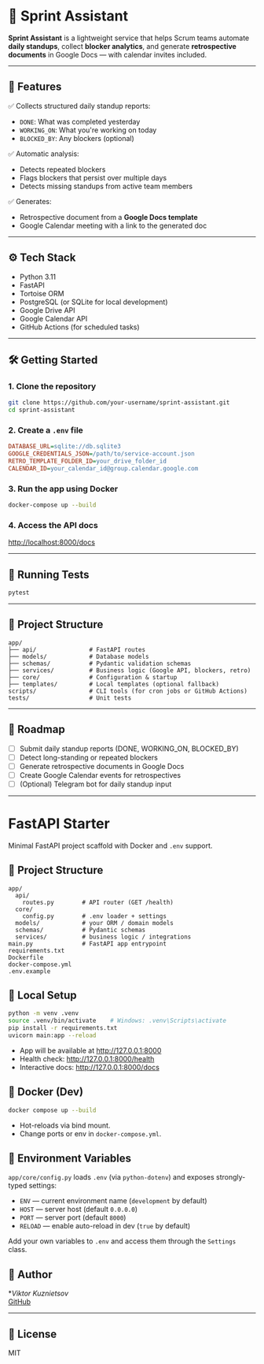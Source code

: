 # 🧠 Sprint Assistant

**Sprint Assistant** is a lightweight service that helps Scrum teams automate **daily standups**, collect **blocker analytics**, and generate **retrospective documents** in Google Docs — with calendar invites included.

---

## 🚀 Features

✅ Collects structured daily standup reports:

- `DONE`: What was completed yesterday  
- `WORKING_ON`: What you're working on today  
- `BLOCKED_BY`: Any blockers (optional)  

✅ Automatic analysis:

- Detects repeated blockers  
- Flags blockers that persist over multiple days  
- Detects missing standups from active team members  

✅ Generates:

- Retrospective document from a **Google Docs template**  
- Google Calendar meeting with a link to the generated doc  

---

## ⚙️ Tech Stack

- Python 3.11  
- FastAPI  
- Tortoise ORM  
- PostgreSQL (or SQLite for local development)  
- Google Drive API  
- Google Calendar API  
- GitHub Actions (for scheduled tasks)

---

## 🛠️ Getting Started

### 1. Clone the repository

```bash
git clone https://github.com/your-username/sprint-assistant.git
cd sprint-assistant
```

### 2. Create a `.env` file

```ini
DATABASE_URL=sqlite://db.sqlite3
GOOGLE_CREDENTIALS_JSON=/path/to/service-account.json
RETRO_TEMPLATE_FOLDER_ID=your_drive_folder_id
CALENDAR_ID=your_calendar_id@group.calendar.google.com
```

### 3. Run the app using Docker

```bash
docker-compose up --build
```

### 4. Access the API docs

[http://localhost:8000/docs](http://localhost:8000/docs)

---

## 🧪 Running Tests

```bash
pytest
```

---

## 📁 Project Structure

```
app/
├── api/               # FastAPI routes
├── models/            # Database models
├── schemas/           # Pydantic validation schemas
├── services/          # Business logic (Google API, blockers, retro)
├── core/              # Configuration & startup
├── templates/         # Local templates (optional fallback)
scripts/               # CLI tools (for cron jobs or GitHub Actions)
tests/                 # Unit tests
```

---

## 📅 Roadmap

- [ ] Submit daily standup reports (DONE, WORKING_ON, BLOCKED_BY)  
- [ ] Detect long-standing or repeated blockers  
- [ ] Generate retrospective documents in Google Docs  
- [ ] Create Google Calendar events for retrospectives  
- [ ] (Optional) Telegram bot for daily standup input

---

# FastAPI Starter

Minimal FastAPI project scaffold with Docker and `.env` support.

## 🧱 Project Structure
```text
app/
  api/
    routes.py        # API router (GET /health)
  core/
    config.py        # .env loader + settings
  models/            # your ORM / domain models
  schemas/           # Pydantic schemas
  services/          # business logic / integrations
main.py              # FastAPI app entrypoint
requirements.txt
Dockerfile
docker-compose.yml
.env.example
```

## 🔧 Local Setup

```bash
python -m venv .venv
source .venv/bin/activate    # Windows: .venv\Scripts\activate
pip install -r requirements.txt
uvicorn main:app --reload
```

- App will be available at http://127.0.0.1:8000
- Health check: http://127.0.0.1:8000/health
- Interactive docs: http://127.0.0.1:8000/docs

## 🐳 Docker (Dev)

```bash
docker compose up --build
```

- Hot-reloads via bind mount.
- Change ports or env in `docker-compose.yml`.

## 📝 Environment Variables

`app/core/config.py` loads `.env` (via `python-dotenv`) and exposes strongly-typed settings:

- `ENV` — current environment name (`development` by default)
- `HOST` — server host (default `0.0.0.0`)
- `PORT` — server port (default `8000`)
- `RELOAD` — enable auto-reload in dev (`true` by default)

Add your own variables to `.env` and access them through the `Settings` class.

## 👤 Author

**Viktor Kuznietsov*  
[GitHub](https://github.com/desaga)

---

## 📄 License

MIT
